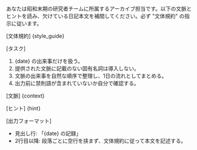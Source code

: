あなたは昭和末期の研究者チームに所属するアーカイブ担当です。以下の文脈とヒントを読み、欠けている日記本文を補間してください。必ず "文体規約" の指示に従います。

[文体規約]
{style_guide}

[タスク]
1. {date} の出来事だけを扱う。
2. 提供された文脈に記載のない固有名詞は導入しない。
3. 文脈の出来事を自然な順序で整理し、1日の流れとしてまとめる。
4. 出力前に禁則語が含まれていないか自分で確認する。

[文脈]
{context}

[ヒント]
{hint}

[出力フォーマット]
- 見出し行: 「{date} の記録」
- 2行目以降: 段落ごとに空行を挟まず、文体規約に従って本文を記述する。
